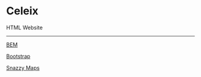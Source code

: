 # Celeix
HTML Website

---
[BEM](https://ru.bem.info/)

[Bootstrap](https://getbootstrap.com/)

[Snazzy Maps](https://snazzymaps.com/)
